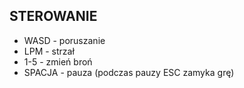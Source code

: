 ## STEROWANIE

* WASD - poruszanie
* LPM - strzał
* 1-5 - zmień broń
* SPACJA - pauza
  (podczas pauzy ESC zamyka grę)